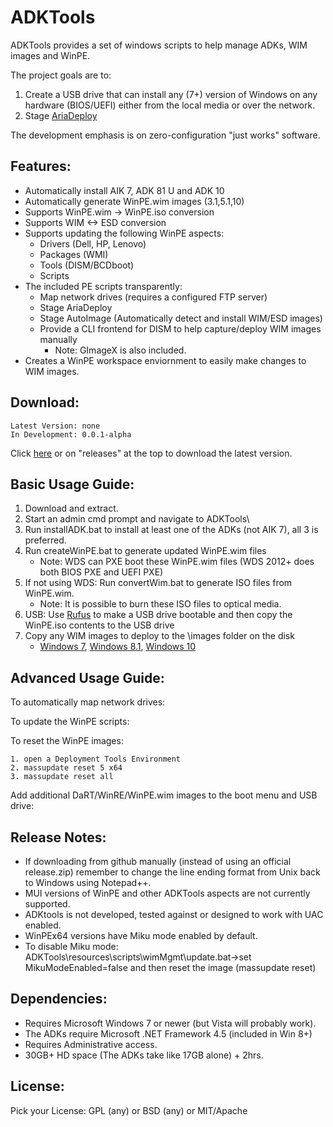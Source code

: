 # ADKTools

ADKTools provides a set of windows scripts to help manage ADKs, WIM images and WinPE.

The project goals are to:

1. Create a USB drive that can install any (7+) version of Windows on any hardware (BIOS/UEFI) either from the local media or over the network.
2. Stage [AriaDeploy](//github.com/gdiaz384/AriaDeploy)

The development emphasis is on zero-configuration "just works" software.

## Features:

- Automatically install AIK 7, ADK 81 U and ADK 10
- Automatically generate WinPE.wim images (3.1,5.1,10)
- Supports WinPE.wim -> WinPE.iso conversion
- Supports WIM <-> ESD conversion
- Supports updating the following WinPE aspects:
    - Drivers (Dell, HP, Lenovo)
    - Packages (WMI)
    - Tools (DISM/BCDboot)
    - Scripts
- The included PE scripts transparently:
    - Map network drives (requires a configured FTP server)
    - Stage AriaDeploy
    - Stage AutoImage (Automatically detect and install WIM/ESD images)
    - Provide a CLI frontend for DISM to help capture/deploy WIM images manually
        - Note: GImageX is also included.
- Creates a WinPE workspace enviornment to easily make changes to WIM images.

## Download:
```
Latest Version: none
In Development: 0.0.1-alpha
```
Click [here](//github.com/gdiaz384/ADKTools/releases) or on "releases" at the top to download the latest version.

## Basic Usage Guide:

1. Download and extract.
2. Start an admin cmd prompt and navigate to ADKTools\
3. Run installADK.bat to install at least one of the ADKs (not AIK 7), all 3 is preferred.
4. Run createWinPE.bat to generate updated WinPE.wim files
    - Note: WDS can PXE boot these WinPE.wim files (WDS 2012+ does both BIOS PXE and UEFI PXE)
5. If not using WDS: Run convertWim.bat to generate ISO files from WinPE.wim.
    - Note: It is possible to burn these ISO files to optical media.
6. USB: Use [Rufus](//rufus.akeo.ie) to make a USB drive bootable and then copy the WinPE.iso contents to the USB drive
7. Copy any WIM images to deploy to the \images folder on the disk
    - [Windows 7](//www.microsoft.com/en-us/software-download/windows7), [Windows 8.1](//www.microsoft.com/en-us/software-download/windows8), [Windows 10](//www.microsoft.com/en-us/software-download/windows10)

## Advanced Usage Guide:

To automatically map network drives:

To update the WinPE scripts:

To reset the WinPE images:
```
1. open a Deployment Tools Environment
2. massupdate reset 5 x64
3. massupdate reset all
```
Add additional DaRT/WinRE/WinPE.wim images to the boot menu and USB drive:

## Release Notes:

- If downloading from github manually (instead of using an official release.zip) remember to change the line ending format from Unix back to Windows using Notepad++.
- MUI versions of WinPE and other ADKTools aspects are not currently supported.
- ADKtools is not developed, tested against or designed to work with UAC enabled.
- WinPEx64 versions have Miku mode enabled by default.
- To disable Miku mode: ADKTools\resources\scripts\wimMgmt\update.bat->set MikuModeEnabled=false and then reset the image (massupdate reset)

## Dependencies:

- Requires Microsoft Windows 7 or newer (but Vista will probably work).
- The ADKs require Microsoft .NET Framework 4.5 (included in Win 8+)
- Requires Administrative access.
- 30GB+ HD space (The ADKs take like 17GB alone) + 2hrs.

## License:
Pick your License: GPL (any) or BSD (any) or MIT/Apache
